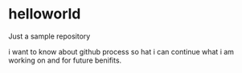 # helloworld
Just a sample repository

i want to know about github process so hat i can continue what i am working on
and for future benifits.


